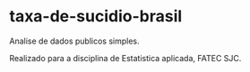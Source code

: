 # taxa-de-sucidio-brasil

Analise de dados publicos simples.<br>

Realizado para a disciplina de Estatistica aplicada, FATEC SJC.
